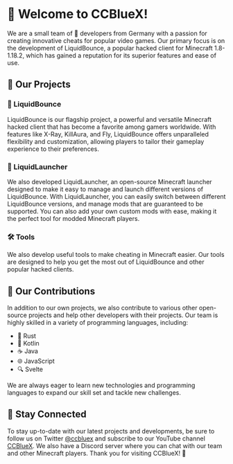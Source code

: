 # 👋 Welcome to CCBlueX!

We are a small team of 🚀 developers from Germany with a passion for creating innovative cheats for popular video games. Our primary focus is on the development of LiquidBounce, a popular hacked client for Minecraft 1.8-1.18.2, which has gained a reputation for its superior features and ease of use.

## 🚀 Our Projects

### 🔵 LiquidBounce

LiquidBounce is our flagship project, a powerful and versatile Minecraft hacked client that has become a favorite among gamers worldwide. With features like X-Ray, KillAura, and Fly, LiquidBounce offers unparalleled flexibility and customization, allowing players to tailor their gameplay experience to their preferences.

### 🚀 LiquidLauncher

We also developed LiquidLauncher, an open-source Minecraft launcher designed to make it easy to manage and launch different versions of LiquidBounce. With LiquidLauncher, you can easily switch between different LiquidBounce versions, and manage mods that are guaranteed to be supported. You can also add your own custom mods with ease, making it the perfect tool for modded Minecraft players.

### 🛠️ Tools

We also develop useful tools to make cheating in Minecraft easier. Our tools are designed to help you get the most out of LiquidBounce and other popular hacked clients. 

## 🤝 Our Contributions

In addition to our own projects, we also contribute to various other open-source projects and help other developers with their projects. Our team is highly skilled in a variety of programming languages, including:

- 🦀 Rust
- 🎯 Kotlin
- ☕ Java
- 🌐 JavaScript
- 🔍 Svelte

We are always eager to learn new technologies and programming languages to expand our skill set and tackle new challenges.

## 📱 Stay Connected

To stay up-to-date with our latest projects and developments, be sure to follow us on Twitter [@ccbluex](https://twitter.com/ccbluex) and subscribe to our YouTube channel [CCBlueX](https://www.youtube.com/CCBlueX). We also have a Discord server where you can chat with our team and other Minecraft players. Thank you for visiting CCBlueX! 🙏
